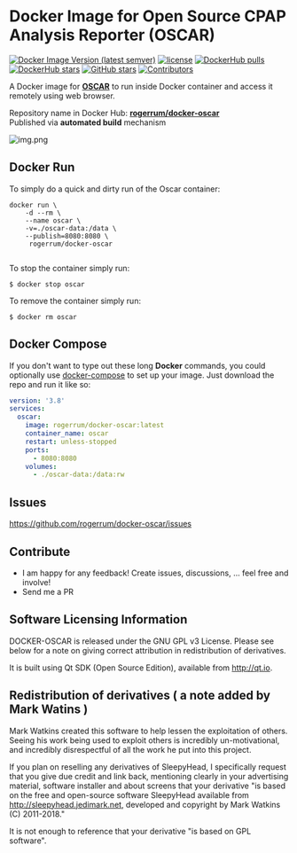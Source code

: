 # Docker Image for Open Source CPAP Analysis Reporter (OSCAR)

[![Docker Image Version (latest semver)](https://img.shields.io/docker/v/rogerrum/docker-oscar)](https://hub.docker.com/r/rogerrum/docker-oscar/tags)
[![license](https://img.shields.io/github/license/rogerrum/docker-oscar)](https://github.com/rogerrum/docker-oscar/blob/main/LICENSE)
[![DockerHub pulls](https://img.shields.io/docker/pulls/rogerrum/docker-oscar.svg)](https://hub.docker.com/r/rogerrum/docker-oscar/)
[![DockerHub stars](https://img.shields.io/docker/stars/rogerrum/docker-oscar.svg)](https://hub.docker.com/r/rogerrum/docker-oscar/)
[![GitHub stars](https://img.shields.io/github/stars/rogerrum/docker-oscar.svg)](https://github.com/rogerrum/docker-oscar)
[![Contributors](https://img.shields.io/github/contributors/rogerrum/docker-oscar.svg)](https://github.com/rogerrum/docker-oscar/graphs/contributors)


A Docker image for **[OSCAR](https://www.sleepfiles.com/OSCAR/)** to run inside Docker container and access it remotely using web browser.

Repository name in Docker Hub: **[rogerrum/docker-oscar](https://hub.docker.com/r/rogerrum/docker-oscar/)**  
Published via **automated build** mechanism  

![img.png](https://raw.githubusercontent.com/rogerrum/docker-oscar/main/.github/demo-img.png)

## Docker Run
To simply do a quick and dirty run of the Oscar container:
```
docker run \
    -d --rm \
    --name oscar \
    -v=./oscar-data:/data \
    --publish=8080:8080 \
     rogerrum/docker-oscar
  
```
To stop the container simply run:
```
$ docker stop oscar
```
To remove the container simply run:
```
$ docker rm oscar
```

## Docker Compose
If you don't want to type out these long **Docker** commands, you could
optionally use [docker-compose](https://docs.docker.com/compose/) to set up your
image. Just download the repo and run it like so:

```yaml
version: '3.8'
services:
  oscar:
    image: rogerrum/docker-oscar:latest
    container_name: oscar
    restart: unless-stopped
    ports:
      - 8080:8080
    volumes:
      - ./oscar-data:/data:rw
```

## Issues
https://github.com/rogerrum/docker-oscar/issues

## Contribute
* I am happy for any feedback! Create issues, discussions, ... feel free and involve!
* Send me a PR


Software Licensing Information
------------------------------
DOCKER-OSCAR is released under the GNU GPL v3 License. Please see below for a note on giving correct attribution
in redistribution of derivatives.

It is built using Qt SDK (Open Source Edition), available from http://qt.io.

Redistribution of derivatives ( a note added by Mark Watins )
-----------------------------
Mark Watkins created this software to help lessen the exploitation of others. Seeing his work being used to exploit others
is incredibly un-motivational, and incredibly disrespectful of all the work he put into this project.

If you plan on reselling any derivatives of SleepyHead, I specifically request that you give due credit and
link back, mentioning clearly in your advertising material, software installer and about screens that your
derivative "is based on the free and open-source software SleepyHead available from http://sleepyhead.jedimark.net,
developed and copyright by Mark Watkins (C) 2011-2018."

It is not enough to reference that your derivative "is based on GPL software".

